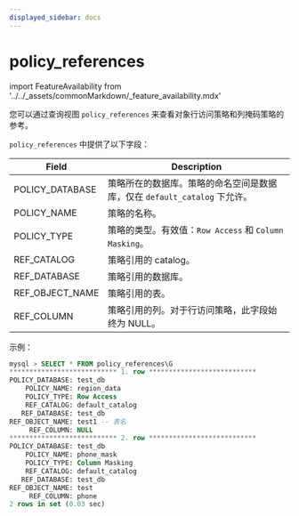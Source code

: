 ```yaml
---
displayed_sidebar: docs
---
```


# policy_references

import FeatureAvailability from '../../_assets/commonMarkdown/_feature_availability.mdx'

<FeatureAvailability />

您可以通过查询视图 `policy_references` 来查看对象行访问策略和列掩码策略的参考。

`policy_references` 中提供了以下字段：

| **Field**           | **Description**                                                                                |
| ------------------- | ---------------------------------------------------------------------------------------------- |
| POLICY_DATABASE     | 策略所在的数据库。策略的命名空间是数据库，仅在 `default_catalog` 下允许。                     |
| POLICY_NAME         | 策略的名称。                                                                                   |
| POLICY_TYPE         | 策略的类型。有效值：`Row Access` 和 `Column Masking`。                                         |
| REF_CATALOG         | 策略引用的 catalog。                                                                           |
| REF_DATABASE        | 策略引用的数据库。                                                                             |
| REF_OBJECT_NAME     | 策略引用的表。                                                                                 |
| REF_COLUMN          | 策略引用的列。对于行访问策略，此字段始终为 NULL。                                              |

示例：

```SQL
mysql > SELECT * FROM policy_references\G
*************************** 1. row ***************************
POLICY_DATABASE: test_db
    POLICY_NAME: region_data
    POLICY_TYPE: Row Access
    REF_CATALOG: default_catalog
   REF_DATABASE: test_db
REF_OBJECT_NAME: test1 -- 表名
     REF_COLUMN: NULL
*************************** 2. row ***************************
POLICY_DATABASE: test_db
    POLICY_NAME: phone_mask
    POLICY_TYPE: Column Masking
    REF_CATALOG: default_catalog
   REF_DATABASE: test_db
REF_OBJECT_NAME: test
     REF_COLUMN: phone
2 rows in set (0.03 sec)
```